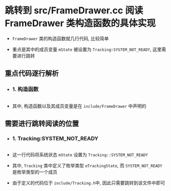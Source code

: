 # 跳转到 src/FrameDrawer.cc 阅读 FrameDrawer 类构造函数的具体实现

- `FrameDrawer` 类的构造函数就几行代码, 比较简单

- 重点是其中的成员变量 `mState` 被设置为 `Tracking:SYSTEM_NOT_READY`, 这里需要进行跳转


## 重点代码逐行解析

- ### 1. 构造函数

```c++

```

 - 其中, 构造函数以及其成员变量是在 `include/FrameDrawer` 中声明的


## 需要进行跳转阅读的位置

- ### 1. Tracking:SYSTEM_NOT_READY

```c++

```

  - 这一行代码将系统状态 `mState` 设置为 `Tracking::SYSTEM_NOT_READY`

  - 其中, `Tracking` 类中定义了枚举类型 `eTrackingState`, 而 `SYSTEM_NOT_READY` 是枚举类型的一个成员

  - 由于定义的代码位于 `include/Tracking.h`中, 因此只需要跳转到该文件中即可






